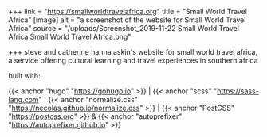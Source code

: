 +++
link = "https://smallworldtravelafrica.org"
title = "Small World Travel Africa"
[image]
alt = "a screenshot of the website for Small World Travel Africa"
source = "/uploads/Screenshot_2019-11-22 Small World Travel Africa Small World Travel Africa.png"

+++
steve and catherine hanna askin's website for small world travel africa, a service offering cultural learning and travel experiences in southern africa

built with:

{{< anchor "hugo" "https://gohugo.io" >}} | {{< anchor "scss" "https://sass-lang.com" | {{< anchor "normalize.css" "https://necolas.github.io/normalize.css" >}} | {{< anchor "PostCSS" "https://postcss.org" >}}  & {{< anchor "autoprefixer" "https://autoprefixer.github.io" >}}